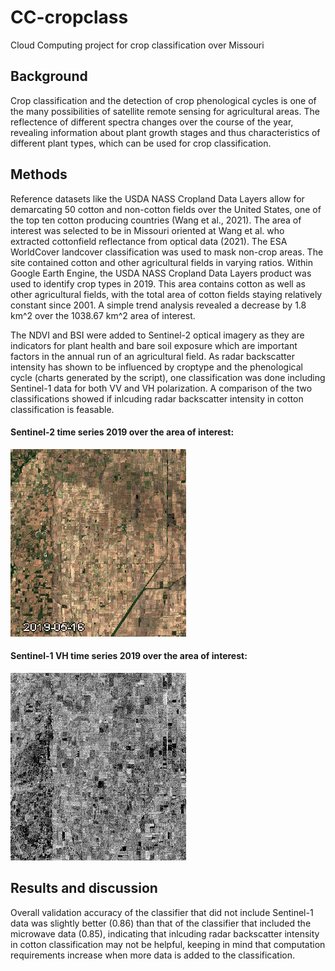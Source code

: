 # CC-cropclass
Cloud Computing project for crop classification over Missouri

## Background
Crop classification and the detection of crop phenological cycles is one of the many possibilities of satellite remote sensing for agricultural areas. The reflectence of different spectra changes over the course of the year, revealing information about plant growth stages and thus characteristics of different plant types, which can be used for crop classification.

## Methods
Reference datasets like the USDA NASS Cropland Data Layers allow for demarcating 50 cotton and non-cotton fields over the United States, one of the top ten cotton producing countries (Wang et al., 2021). The area of interest was selected to be in Missouri oriented at Wang et al. who extracted cottonfield reflectance from optical data (2021).
The ESA WorldCover landcover classification was used to mask non-crop areas. The site contained cotton and other agricultural fields in varying ratios. Within Google Earth Engine, the USDA NASS Cropland Data Layers product was used to identify crop types in 2019. This area contains cotton as well as other agricultural fields, with the total area of cotton fields staying relatively constant since 2001. A simple trend analysis revealed a decrease by 1.8 km^2 over the 1038.67 km^2 area of interest.

The NDVI and BSI were added to Sentinel-2 optical imagery as they are indicators for plant health and bare soil exposure which are important factors in the annual run of an agricultural field. As radar backscatter intensity has shown to be influenced by croptype and the phenological cycle (charts generated by the script), one classification was done including Sentinel-1 data for both VV and VH polarization. A comparison of the two classifications showed if inlcuding radar backscatter intensity in cotton classification is feasable.

#### Sentinel-2 time series 2019 over the area of interest:
![alt text](aed16ff80cbd0198eaf5800edb05fdba-8feadcba7f32215243aaa6f4bec647f8-getPixels.gif)


#### Sentinel-1 VH time series 2019 over the area of interest:
![alt text](40171ea94eb0efdb0a378aaf25e2d9f0-71023c4b802097e557f4e29e491e40af-getPixels.gif)

## Results and discussion
Overall validation accuracy of the classifier that did not include Sentinel-1 data was slightly better (0.86) than that of the classifier that included the microwave data (0.85), indicating that inlcuding radar backscatter intensity in cotton classification may not be helpful, keeping in mind that computation requirements increase when more data is added to the classification.
